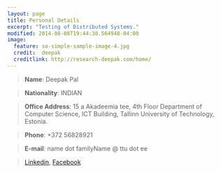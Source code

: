 ```yaml
---
layout: page
title: Personal Details
excerpt: "Testing of Distributed Systems."
modified: 2014-08-08T19:44:38.564948-04:00
image:
  feature: so-simple-sample-image-4.jpg
  credit:  deepak
  creditlink: http://research-deepak.com/home/
---
```


> **Name**: 	Deepak Pal

> **Nationality**: 	INDIAN	

> **Office Address**: 	15 a Akadeemia tee, 4th Floor Department of Computer Science, ICT Building, Tallinn University of Technology, Estonia.

> **Phone**: 	+372 56828921

> **E-mail**: 	name dot familyName @ ttu dot ee

> [Linkedin](https://ee.linkedin.com/in/deepak-pal-645b8081), [Facebook](https://www.facebook.com/deepak.rampal.963)

